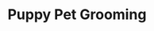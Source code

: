 ---
title: "Puppy Pet Grooming"
url: /villa-el-salvador/puppy-pet-grooming/
shop: peluquería canina
---